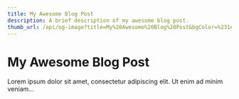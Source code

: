 ```yaml
---
title: My Awesome Blog Post
description: A brief description of my awesome blog post.
thumb_url: /api/og-image?title=My%20Awesome%20Blog%20Post&bgColor=%231e293b&textColor=%23ffffff&logoUrl=https://nexoscreation.com/logo.png
---
```


# My Awesome Blog Post

Lorem ipsum dolor sit amet, consectetur adipiscing elit. Ut enim ad minim veniam...
